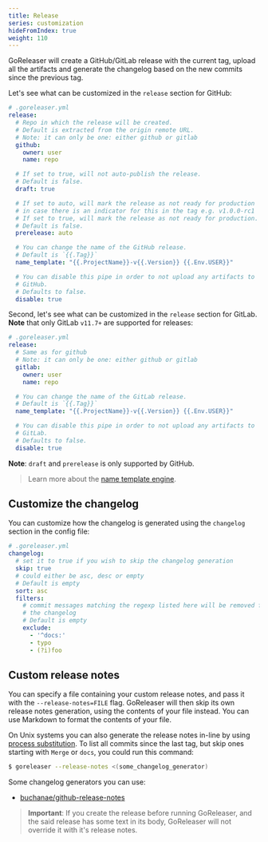```yaml
---
title: Release
series: customization
hideFromIndex: true
weight: 110
---
```


GoReleaser will create a GitHub/GitLab release with the current tag, upload all
the artifacts and generate the changelog based on the new commits since the
previous tag.

Let's see what can be customized in the `release` section for GitHub:

```yml
# .goreleaser.yml
release:
  # Repo in which the release will be created.
  # Default is extracted from the origin remote URL.
  # Note: it can only be one: either github or gitlab
  github:
    owner: user
    name: repo

  # If set to true, will not auto-publish the release.
  # Default is false.
  draft: true

  # If set to auto, will mark the release as not ready for production
  # in case there is an indicator for this in the tag e.g. v1.0.0-rc1
  # If set to true, will mark the release as not ready for production.
  # Default is false.
  prerelease: auto

  # You can change the name of the GitHub release.
  # Default is `{{.Tag}}`
  name_template: "{{.ProjectName}}-v{{.Version}} {{.Env.USER}}"

  # You can disable this pipe in order to not upload any artifacts to
  # GitHub.
  # Defaults to false.
  disable: true
```

Second, let's see what can be customized in the `release` section for GitLab.
**Note** that only GitLab `v11.7+` are supported for releases:

```yml
# .goreleaser.yml
release:
  # Same as for github
  # Note: it can only be one: either github or gitlab
  gitlab:
    owner: user
    name: repo

  # You can change the name of the GitLab release.
  # Default is `{{.Tag}}`
  name_template: "{{.ProjectName}}-v{{.Version}} {{.Env.USER}}"

  # You can disable this pipe in order to not upload any artifacts to
  # GitLab.
  # Defaults to false.
  disable: true
```

**Note**: `draft` and `prerelease` is only supported by GitHub.

> Learn more about the [name template engine](/templates).

## Customize the changelog

You can customize how the changelog is generated using the
`changelog` section in the config file:

```yaml
# .goreleaser.yml
changelog:
  # set it to true if you wish to skip the changelog generation
  skip: true
  # could either be asc, desc or empty
  # Default is empty
  sort: asc
  filters:
    # commit messages matching the regexp listed here will be removed from
    # the changelog
    # Default is empty
    exclude:
      - '^docs:'
      - typo
      - (?i)foo
```

## Custom release notes

You can specify a file containing your custom release notes, and
pass it with the `--release-notes=FILE` flag.
GoReleaser will then skip its own release notes generation,
using the contents of your file instead.
You can use Markdown to format the contents of your file.

On Unix systems you can also generate the release notes in-line by using
[process substitution](https://en.wikipedia.org/wiki/Process_substitution).
To list all commits since the last tag, but skip ones starting with `Merge` or
`docs`, you could run this command:

```sh
$ goreleaser --release-notes <(some_changelog_generator)
```

Some changelog generators you can use:

- [buchanae/github-release-notes](https://github.com/buchanae/github-release-notes)

> **Important**: If you create the release before running GoReleaser, and the
> said release has some text in its body, GoReleaser will not override it with
> it's release notes.
